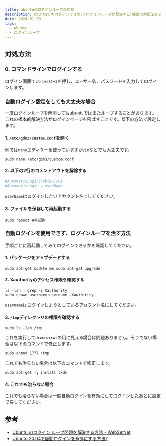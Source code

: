 ```yaml
---
title: ubuntuのログインループの対処
description: ubuntuでのログインできない(ログインループが発生する)場合の対処法をまとめます。
date: 2024-01-30
tags:
  - ubuntu
  - ログインループ
---
```

## 対処方法

### 0. コマンドラインでログインする

ログイン画面で`ctrl+alt+3`を押し、ユーザー名、パスワードを入力してログインします。

### 自動ログイン設定をしても大丈夫な場合

一度ログインループを解消してもubuntuではまたループすることがあります。これの根本的解決方法がログインページを飛ばすことです。以下の方法で設定します。

#### 1. `/etc/gdm3/custom.conf`を開く

例では`nano`エディターを使っていますが`vim`などでも大丈夫です。

```shell
sudo nano /etc/gdm3/custom.conf
```

#### 2. 以下の2行のコメントアウトを解除する

```conf
#AutomaticLoginEnable=True
#AutomaticLogin = userName
```

`userName`はログインしたいアカウント名にしてください。

#### 3. ファイルを保存して再起動する

```shell
sudo reboot #再起動
```

### 自動ログインを使用できず、ログインループを治す方法

手順ごとに再起動してみてログインできるかを確認してください。

#### 1. パッケージをアップデードする

```shell
sudo apt-get update && sudo apt-get upgrade
```

#### 2. Xauthorityのアクセス権限を確認する

```shell
ls -lah | grep -i Xauthority
sudo chown username:username .Xauthority
```

`username`はログインしようとしているアカウント名にしてください。

#### 3. `/tmp`ディレクトリの権限を確認する

```shell
sudo ls -lah /tmp
```

これを実行して`drwxrwxrwt`の用に見える場合は問題ありません。そうでない場合は以下のコマンドで修正します。

```shell
sudo chmod 1777 /tmp
```

これでも治らない場合は以下のコマンドで修正します。

```shell
sudo apt-get -y install lxdm
```

#### 4. これでも治らない場合

これでも治らない場合は一度自動ログインを有効にしてログインしたあとに設定で戻してください。

## 参考

* [Ubuntu のログイン ループ問題を解決する方法 - WebSetNet](https://websetnet.net/ja/how-to-fix-the-ubuntu-login-loop-problem/)
* [Ubuntu 20.04で自動ログインを有効にする方法?](https://ja.linux-console.net/?p=16351)
